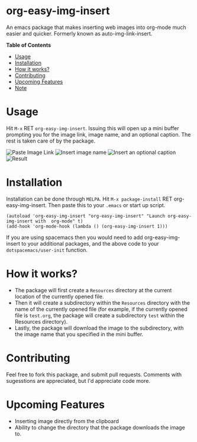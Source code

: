 # org-easy-img-insert
An emacs package that makes inserting web images into org-mode much easier and quicker. Formerly known as auto-img-link-insert.

<!-- markdown-toc start - Don't edit this section. Run M-x markdown-toc-generate-toc again -->
**Table of Contents**
- [Usage](#usage)
- [Installation](#installation)
- [How it works?](#how-it-works)
- [Contributing](#contributing)
- [Upcoming Features](#upcoming-features)
- [Note](#note)

<!-- markdown-toc end -->

# Usage
Hit `M-x` RET `org-easy-img-insert`. Issuing this will open up a mini buffer prompting you for the image link, image name, and an optional caption. The rest is taken care of by the package.

![Paste Image Link](https://github.com/tashrifsanil/org-easy-img-insert/blob/master/Screenshots/img-insert-screenshot-1.png)
![Insert image name](https://github.com/tashrifsanil/org-easy-img-insert/blob/master/Screenshots/img-insert-screenshot-2.png)
![Insert an optional caption](https://github.com/tashrifsanil/org-easy-img-insert/blob/master/Screenshots/img-insert-screenshot-3.png)
![Result](https://github.com/tashrifsanil/org-easy-img-insert/blob/master/Screenshots/img-insert-screenshot-4.png)

# Installation
Installation can be done through `MELPA`. Hit `M-x package-install` RET org-easy-img-insert. Then paste this to your `.emacs` or start up script.

```
(autoload 'org-easy-img-insert "org-easy-img-insert" "Launch org-easy-img-insert with  org-mode" t)
(add-hook 'org-mode-hook (lambda () (org-easy-img-insert 1)))
```

If you are using spacemacs then you would need to add org-easy-img-insert to your additional packages, and the above code to your `dotspacemacs/user-init` function.

# How it works?
* The package will first create a `Resources` directory at the current location of the currently opened file.
* Then it will create a subdirectory within the `Resources` directory with the name of the currently opened file (for example, if the currently opened file is `test.org`, the package will create a subdirectory `test` within the Resources directory).
* Lastly, the package will download the image to the subdirectory, with the image name that you specified in the mini buffer.

# Contributing
Feel free to fork this package, and submit pull requests. Comments with sugesstions are appreciated, but I'd appreciate code more.

# Upcoming Features
* Inserting image directly from the clipboard
* Ability to change the directory that the package downloads the image to.
